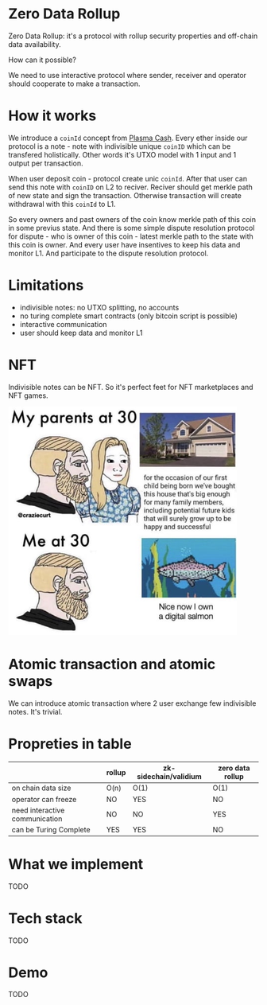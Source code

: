 # Zero Data Rollup

Zero Data Rollup: it's a protocol with rollup security properties and off-chain data availability. 

How can it possible?

We need to use interactive protocol where sender, receiver and operator should cooperate to make a transaction.

# How it works

We introduce a `coinId` concept from [Plasma Cash](https://ethresear.ch/t/plasma-cash-plasma-with-much-less-per-user-data-checking/1298). Every ether inside our protocol is a note - note with indivisible unique `coinID` which can be transfered holistically. Other words it's UTXO model with 1 input and 1 output per transaction.

When user deposit coin - protocol create unic `coinId`. After that user can send this note with `coinID` on L2 to reciver. Reciver should get merkle path of new state and sign the transaction. Otherwise transaction will create withdrawal with this `coinId` to L1.

So every owners and past owners of the coin know merkle path of this coin in some previus state. And there is some simple dispute resolution protocol for dispute - who is owner of this coin - latest merkle path to the state with this coin is owner. And every user have insentives to keep his data and monitor L1. And participate to the dispute resolution protocol.

# Limitations

- indivisible notes: no UTXO splitting, no accounts
- no turing complete smart contracts (only bitcoin script is possible)
- interactive communication
- user should keep data and monitor L1

# NFT

Indivisible notes can be NFT. So it's perfect feet for NFT marketplaces and NFT games.

![NFT](imgs/nft.jpeg)

# Atomic transaction and atomic swaps

We can introduce atomic transaction where 2 user exchange few indivisible notes. It's trivial.

# Propreties in table

|                                | rollup | zk-sidechain/validium | zero data rollup |
|--------------------------------|--------|-----------------------|------------------|
| on chain data size             | O(n)   | O(1)                  | O(1)             |
| operator can freeze            | NO     | YES                   | NO               |
| need interactive communication | NO     | NO                    | YES              |
| can be Turing Complete         | YES    | YES                   | NO               |

# What we implement

TODO

# Tech stack

TODO

# Demo

TODO